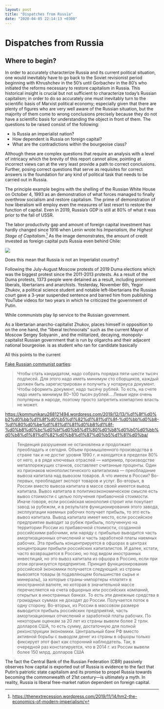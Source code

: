 ```yaml
---
layout: post
title: "Dispatches from Russia"
date: "2020-04-05 22:14:13 +0300"
---
```



# Dispatches from Russia

## Where to begin?

In order to accurately characterize Russia and its current political situation, one would inevitably have to go back to the Soviet revisionist period beginning with Khrushchev in the 50’s until Gorbachev in the 80’s who initiated the reforms necessary to restore capitalism in Russia. This historical insight is crucial but not sufficient to characterize today’s Russian capitalism; in order to do so accurately one must inevitably turn to the scientific basis of Marxist political economy; especially given that there are plenty of figures who are very well aware of the Russian situation, but the majority of them come to wrong conclusions precisely because they do not have a scientific basis for understanding the object in front of them. The questions to be raised consist of the following: 

- Is Russia an imperialist nation?
- How dependent is Russia on foreign capital? 
- What are the contradictions within the bourgeoise class? 

Although these are complex questions that require an analysis with a level of intricacy which the brevity of this report cannot allow, pointing at incorrect views can at the very least provide a path to correct conclusions. Further, posing correct questions that serve as requisites for correct answers is the foundation for any kind of political task that needs to be carried out in Russia.  

The principle example begins with the shelling of the Russian White House on October 4, 1993 as an demonstration of what forces managed to finally overthrow socialism and restore capitalism. The prime of demonstration of how liberalism will employ even the measures of last resort to restore the function of capital. Even in 2019, Russia’s GDP is still at 80% of what it was prior to the fall of USSR.



The labor productivity gap and amount of foreign capital investment has hardly changed since 1916 when Lenin wrote his *Imperialism, the Highest Stage of Capitalism*.[^1 ] As the image demonstrates, the amount of credit invested as foreign capital puts Russia even behind Chile:  

![](https://thenextrecession.files.wordpress.com/2019/11/imp-1.png)

 Does this mean that Russia is not an Imperialist country?

Following the July-August Moscow protests of 2019 Duma elections which was the biggest protest since the 2011-2013 protests. As a result of the Duma protests, 1373 people were detained as a result, including prominent liberals, libertarians and anarchists. Yesterday, November 6th, Yegor Zhukov, a political science student and notable left-libertarians  the Russian court gave a 3-year suspended sentence and barred him from publishing YouTube videos for two years in which he criticized the government of Putin.

While communists play lip service to the Russian government.

As a libertarian anarcho-capitalist Zhukov, places himself in opposition to on the one hand, the “liberal technocrats” such as the current Mayor of Moscow Sergey Sobyanin , and the militarized, decaying, monopoly-capitalist Russian government that is run by oligarchs and their adjacent national bourgeoise.      is as student who ran for candidate  basically

All this points to the current



[Fake Russian communist parties](https://kommunikaru268121494.wordpress.com/2019/12/12/%d0%b7%d0%b0%d1%87%d0%b5%d0%bc-%d0%ba%d1%80%d0%b5%d0%bc%d0%bb%d1%8e-%d0%bd%d0%b5%d1%81%d0%ba%d0%be%d0%bb%d1%8c%d0%ba%d0%be-%d0%ba%d0%be%d0%bc%d0%bc%d1%83%d0%bd%d0%b8%d1%81%d1%82%d0%b8%d1%87%d0%b5/):
> Чтобы стать кандидатом, надо собрать порядка пяти-шести тысяч подписей. Для этого надо иметь минимум сто сборщиков, каждый должен быть зарегистрирован и получить у нотариуса документ. Чтобы оформить документ, надо тысячу рублей. То есть, на счете надо иметь минимум 80−100 тысяч рублей....Левые идеи очень популярны в народе, поэтому просто запретить компартию власть не может.

https://kommunikaru268121494.wordpress.com/2019/12/13/%d1%8f%d0%b2%d0%bb%d1%8f%d0%b5%d1%82%d1%81%d1%8f-%d0%bb%d0%b8-%d1%80%d0%be%d1%81%d1%81%d0%b8%d1%8f-%d0%b8%d0%bc%d0%bf%d0%b5%d1%80%d0%b8%d0%b0%d0%bb%d0%b8%d1%81%d1%82%d0%b8%d1%87%d0%b5%d1%81%d0%ba/

> Тенденция разрушения не остановлена и продолжает преобладать и сегодня. Объем промышленного производства в стране так и не достиг уровня 1990 г. и находится в пределах 80% от него, а в ряде ключевых отраслей — например, производстве металлорежущих станков, составляет считанные проценты.
> Один из признаков монополистического капитализма — преобладание вывоза капитала над вывозом товаров. А что имеем в России? Во-первых, преобладает экспорт товаров и услуг. Во-вторых, в России вместо вывоза капитала в массе своей имеется вывод капитала. Вывоз капитала в политикоэкономическом смысле есть вывоз стоимости с целью получения прибавочной стоимости. Иначе говоря, если российская монополия строит или покупает завод за рубежом, и в результате функционирования этого завода, эксплуатации наемных рабочих получает прибыль, то это есть вывоз капитала. Вывод капитала имеет место, если российское предприятие выводит за рубеж прибыль, полученную на территории России из прибавочной стоимости, созданной российскими рабочими, или наряду с прибылью выводится часть амортизационных отчислений и часть заработной платы наемных рабочих. Эта прибыль концентрируется в офшорах в центрах концентрации прибыли российских капиталистов. И далее, кстати, часто возвращается в Россию, но под видом иностранных инвестиций, но это вывоз капитала из офшора в Россию, если при этом организуется предприятие.
> Принцип функционирования российской экономики получается следующий: из страны вывозятся товары (в подавляющем большинстве сырье и минералы), за которые страны-импортеры «платят» в иностранной валюте, но которая в значительной массе перечисляется на счета офшорных или российских компаний, открытых в иностранных банках. То есть эти денежные средства в громадных суммах не доходят до России. Получается поток в одну сторону. Во-вторых, из России в массовом размере выводится прибыль российских предприятий, часть амортизационных отчислений и заработной платы рабочих. По некоторым оценкам за 20 лет из страны вывели более 2 трлн. долларов США, то есть сумму, достаточную для полной реконструкции экономики.
> Центральный банк РФ вместо активной борьбы с выводом денег из страны в офшоры только фиксирует этот факт как сторонний наблюдатель. Так, в очередной раз констатируется, что в 2014 г. из России вывели более 150 млрд. долларов США

The fact the Central Bank of the Russian Federation (CBR) passively observes how capital is exported out of Russia is evidence to the fact that Putin’s patriotic state capitalism and its promise to propel Russia towards becoming the commonwealth of 21st century—is ultimately a myth. In reality, Russia is liberal free-market nation dependent on foreign capital.

[^1]: https://thenextrecession.wordpress.com/2019/11/14/hm2-the-economics-of-modern-imperialism/
